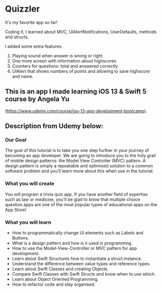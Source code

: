 #  Quizzler

It's my favorite app so far!

Coding it, I learned about MVC, UIAlertNotifications, UserDefaults, methods and structs.

I added some extra features:
1. Playing sound when answer is wrong or right
2. One more screen with information about highscores
3. Counters for questions: total and answered correctly
4. UIAlert that shows numbers of points and allowing to save highscore and name.

## This is an app I made learning iOS 13 & Swift 5 course by Angela Yu

(https://www.udemy.com/course/ios-13-app-development-bootcamp).

## Description from Udemy below:

### Our Goal

The goal of this tutorial is to take you one step further in your journey of becoming an app developer. We are going to introduce you to the holy grail of mobile design patterns: the Model View Controller (MVC) pattern. A design pattern is simply a repeatable and optimised solution to a common software problem and you’ll learn more about this when use in the tutorial.

### What you will create

You will program a trivia quiz app. If you have another field of expertise such as law or medicine, you’ll be glad to know that multiple choice question apps are one of the most popular types of educational apps on the App Store! 

### What you will learn

* How to programmatically change UI elements such as Labels and Buttons.
* What is a design pattern and how is it used in programming.
* How to use the Model-View-Controller or MVC pattern for app development.
* Learn about Swift Structures how to instantiate a struct instance.
* Understand the difference between value types and reference types. 
* Learn about Swift Classes and creating Objects.
* Compare Swift Classes with Swift Structs and know when to use which.
* Learn about Object Oriented Programming.
* How to refactor code and stay organised.
